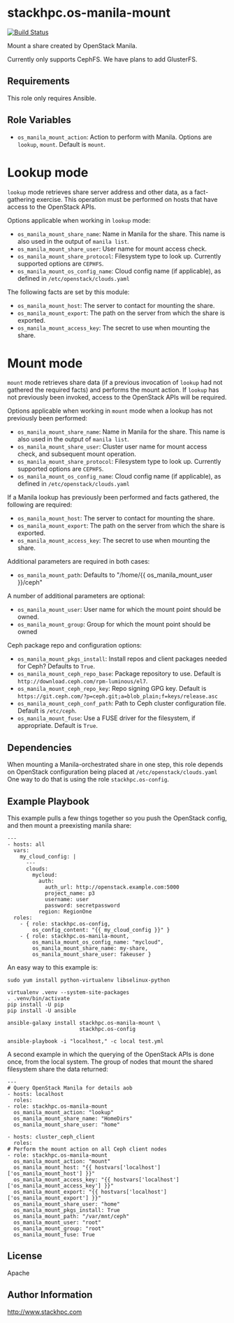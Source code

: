 stackhpc.os-manila-mount
========================

[![Build Status](https://www.travis-ci.org/stackhpc/ansible-role-os-manila-mount.svg?branch=master)](https://www.travis-ci.org/stackhpc/ansible-role-os-manila-mount)

Mount a share created by OpenStack Manila.

Currently only supports CephFS. We have plans to add GlusterFS.

Requirements
------------

This role only requires Ansible.

Role Variables
--------------

* `os_manila_mount_action`: Action to perform with Manila.  Options are
  `lookup`, `mount`.  Default is `mount`.

Lookup mode
===========

`lookup` mode retrieves share server address and other data, as a fact-gathering
exercise.  This operation must be performed on hosts that have access to the
OpenStack APIs.

Options applicable when working in `lookup` mode:

* `os_manila_mount_share_name`: Name in Manila for the share.  This name is also
  used in the output of `manila list`.
* `os_manila_mount_share_user`: User name for mount access check.
* `os_manila_mount_share_protocol`: Filesystem type to look up.  Currently 
  supported options are `CEPHFS`.
* `os_manila_mount_os_config_name`: Cloud config name (if applicable),
  as defined in `/etc/openstack/clouds.yaml`

The following facts are set by this module:

* `os_manila_mount_host`: The server to contact for mounting the share.
* `os_manila_mount_export`: The path on the server from which the share is exported.
* `os_manila_mount_access_key`: The secret to use when mounting the share.

Mount mode
==========

`mount` mode retrieves share data (if a previous invocation of `lookup` had not
gathered the required facts) and performs the mount action.  If `lookup` has not
previously been invoked, access to the OpenStack APIs will be required.

Options applicable when working in `mount` mode when a lookup has not previously
been performed:

* `os_manila_mount_share_name`: Name in Manila for the share.  This name is also
  used in the output of `manila list`.
* `os_manila_mount_share_user`: Cluster user name for mount access check,
  and subsequent mount operation.
* `os_manila_mount_share_protocol`: Filesystem type to look up.  Currently 
  supported options are `CEPHFS`.
* `os_manila_mount_os_config_name`: Cloud config name (if applicable),
  as defined in `/etc/openstack/clouds.yaml`

If a Manila lookup has previously been performed and facts gathered, the
following are required:

* `os_manila_mount_host`: The server to contact for mounting the share.
* `os_manila_mount_export`: The path on the server from which the share is exported.
* `os_manila_mount_access_key`: The secret to use when mounting the share.

Additional parameters are required in both cases:

* `os_manila_mount_path`: Defaults to "/home/{{ os_manila_mount_user }}/ceph"

A number of additional parameters are optional:

* `os_manila_mount_user`: User name for which the mount point should be owned.
* `os_manila_mount_group`: Group for which the mount point should be owned

Ceph package repo and configuration options:

* `os_manila_mount_pkgs_install`: Install repos and client packages needed for Ceph?
  Defaults to `True`.
* `os_manila_mount_ceph_repo_base`: Package repository to use.
  Default is `http://download.ceph.com/rpm-luminous/el7`.
* `os_manila_mount_ceph_repo_key`: Repo signing GPG key.
  Default is `https://git.ceph.com/?p=ceph.git;a=blob_plain;f=keys/release.asc`
* `os_manila_mount_ceph_conf_path`: Path to Ceph cluster configuration file.
  Default is `/etc/ceph`.
* `os_manila_mount_fuse`: Use a FUSE driver for the filesystem, if appropriate.
  Default is `True`.


Dependencies
------------

When mounting a Manila-orchestrated share in one step, this role depends on
OpenStack configuration being placed at `/etc/openstack/clouds.yaml`
One way to do that is using the role ``stackhpc.os-config``.

Example Playbook
----------------

This example pulls a few things together so you push the OpenStack config,
and then mount a preexisting manila share:

    ---
    - hosts: all
      vars:
        my_cloud_config: |
          ---
          clouds:
            mycloud:
              auth:
                auth_url: http://openstack.example.com:5000
                project_name: p3
                username: user
                password: secretpassword
              region: RegionOne
      roles:
        - { role: stackhpc.os-config,
            os_config_content: "{{ my_cloud_config }}" }
        - { role: stackhpc.os-manila-mount,
            os_manila_mount_os_config_name: "mycloud",
            os_manila_mount_share_name: my-share,
            os_manila_mount_share_user: fakeuser }

An easy way to this example is:

    sudo yum install python-virtualenv libselinux-python

    virtualenv .venv --system-site-packages
    . .venv/bin/activate
    pip install -U pip
    pip install -U ansible

    ansible-galaxy install stackhpc.os-manila-mount \
                           stackhpc.os-config

    ansible-playbook -i "localhost," -c local test.yml

A second example in which the querying of the OpenStack APIs is done once,
from the local system.  The group of nodes that mount the shared filesystem
share the data returned:

    ---
    # Query OpenStack Manila for details aob
    - hosts: localhost
      roles:
	- role: stackhpc.os-manila-mount
	  os_manila_mount_action: "lookup"
	  os_manila_mount_share_name: "HomeDirs"
	  os_manila_mount_share_user: "home"

    - hosts: cluster_ceph_client
      roles:
	# Perform the mount action on all Ceph client nodes
	- role: stackhpc.os-manila-mount
	  os_manila_mount_action: "mount"
	  os_manila_mount_host: "{{ hostvars['localhost']['os_manila_mount_host'] }}"
	  os_manila_mount_access_key: "{{ hostvars['localhost']['os_manila_mount_access_key'] }}"
	  os_manila_mount_export: "{{ hostvars['localhost']['os_manila_mount_export'] }}"
	  os_manila_mount_share_user: "home"
	  os_manila_mount_pkgs_install: True
	  os_manila_mount_path: "/var/mnt/ceph"
	  os_manila_mount_user: "root"
	  os_manila_mount_group: "root"
	  os_manila_mount_fuse: True


License
-------

Apache

Author Information
------------------

http://www.stackhpc.com
